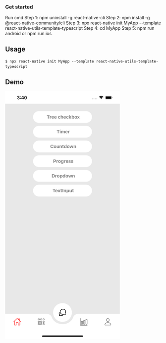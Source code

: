 ### Get started
Run cmd
Step 1: npm uninstall -g react-native-cli
Step 2: npm install -g @react-native-community/cli
Step 3: npx react-native init MyApp --template react-native-utils-template-typescript
Step 4: cd MyApp
Step 5: npm run android or npm run ios

## Usage
`$ npx react-native init MyApp --template react-native-utils-template-typescript`

## Demo
![](https://github.com/hoaphantn7604/file-upload/blob/master/document/template/demo.png)